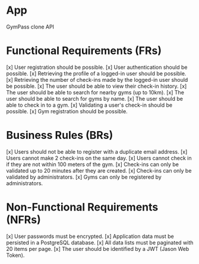 # App

GymPass clone API

# Functional Requirements (FRs)

[x] User registration should be possible.
[x] User authentication should be possible.
[x] Retrieving the profile of a logged-in user should be possible.
[x] Retrieving the number of check-ins made by the logged-in user should be possible.
[x] The user should be able to view their check-in history.
[x] The user should be able to search for nearby gyms (up to 10km).
[x] The user should be able to search for gyms by name.
[x] The user should be able to check in to a gym.
[x] Validating a user's check-in should be possible.
[x] Gym registration should be possible.

# Business Rules (BRs)

[x] Users should not be able to register with a duplicate email address.
[x] Users cannot make 2 check-ins on the same day.
[x] Users cannot check in if they are not within 100 meters of the gym.
[x] Check-ins can only be validated up to 20 minutes after they are created.
[x] Check-ins can only be validated by administrators.
[x] Gyms can only be registered by administrators.

# Non-Functional Requirements (NFRs)

[x] User passwords must be encrypted.
[x] Application data must be persisted in a PostgreSQL database.
[x] All data lists must be paginated with 20 items per page.
[x] The user should be identified by a JWT (Jason Web Token).
